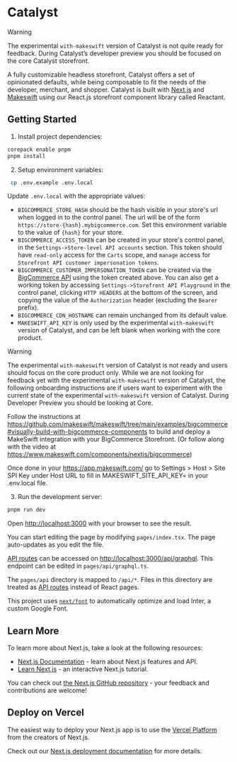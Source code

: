 # Catalyst

> [!WARNING]
> The experimental `with-makeswift` version of Catalyst is not quite ready for feedback. During Catalyst’s developer preview you should be focused on the core Catalyst storefront.

A fully customizable headless storefront, Catalyst offers a set of opinionated defaults, while being composable to fit the needs of the developer, merchant, and shopper. Catalyst is built with [Next.js](https://nextjs.org/) and [Makeswift](https://www.makeswift.com/) using our React.js storefront component library called Reactant.

## Getting Started

1. Install project dependencies:

```bash
corepack enable pnpm
pnpm install
```

2. Setup environment variables:

```bash
 cp .env.example .env.local
```

Update `.env.local` with the appropriate values:
* `BIGCOMMERCE_STORE_HASH` should be the hash visible in your store's url when logged in to the control panel. The url will be of the form `https://store-{hash}.mybigcommerce.com`. Set this environment variable to the value of `{hash}` for your store.
* `BIGCOMMERCE_ACCESS_TOKEN` can be created in your store's control panel, in the `Settings->Store-level API accounts` section. This token should have `read-only` access for the `Carts` scope, and `manage` access for `Storefront API customer impersonation tokens`.
* `BIGCOMMERCE_CUSTOMER_IMPERSONATION_TOKEN` can be created via the [BigCommerce API](https://developer.bigcommerce.com/docs/storefront-auth/tokens/customer-impersonation-token#create-a-token) using the token created above. You can also get a working token by accessing `Settings->Storefront API Playground` in the control panel, clicking `HTTP HEADERS` at the bottom of the screen, and copying the value of the `Authorization` header (excluding the `Bearer ` prefix).
* `BIGCOMMERCE_CDN_HOSTNAME` can remain unchanged from its default value.
* `MAKESWIFT_API_KEY` is only used by the experimental `with-makeswift` version of Catalyst, and can be left blank when working with the core product.

> [!WARNING]
> The experimental `with-makeswift` version of Catalyst is not ready and users should focus on the core product only. While we are not looking for feedback yet with the experimental `with-makeswift` version of Catalyst, the following onboarding instructions are if users want to experiment with the current state of the experimental `with-makeswift` version of Catalyst. During Developer Preview you should be looking at Core.

Follow the instructions at https://github.com/makeswift/makeswift/tree/main/examples/bigcommerce#visually-build-with-bigcommerce-components to build and deploy a MakeSwift integration with your BigCommerce Storefront. (Or follow along with the video at https://www.makeswift.com/components/nextjs/bigcommerce)

Once done in your https://app.makeswift.com/ go to Settings > Host > Site SPI Key under Host URL to fill in MAKESWIFT_SITE_API_KEY= in your .env.local file.

3. Run the development server:

```bash
pnpm run dev
```

Open [http://localhost:3000](http://localhost:3000) with your browser to see the result.

You can start editing the page by modifying `pages/index.tsx`. The page auto-updates as you edit the file.

[API routes](https://nextjs.org/docs/api-routes/introduction) can be accessed on [http://localhost:3000/api/graphql](http://localhost:3000/api/graphql). This endpoint can be edited in `pages/api/graphql.ts`.

The `pages/api` directory is mapped to `/api/*`. Files in this directory are treated as [API routes](https://nextjs.org/docs/api-routes/introduction) instead of React pages.

This project uses [`next/font`](https://nextjs.org/docs/basic-features/font-optimization) to automatically optimize and load Inter, a custom Google Font.

## Learn More

To learn more about Next.js, take a look at the following resources:

- [Next.js Documentation](https://nextjs.org/docs) - learn about Next.js features and API.
- [Learn Next.js](https://nextjs.org/learn) - an interactive Next.js tutorial.

You can check out [the Next.js GitHub repository](https://github.com/vercel/next.js/) - your feedback and contributions are welcome!

## Deploy on Vercel

The easiest way to deploy your Next.js app is to use the [Vercel Platform](https://vercel.com/new?utm_medium=default-template&filter=next.js&utm_source=create-next-app&utm_campaign=create-next-app-readme) from the creators of Next.js.

Check out our [Next.js deployment documentation](https://nextjs.org/docs/deployment) for more details.
